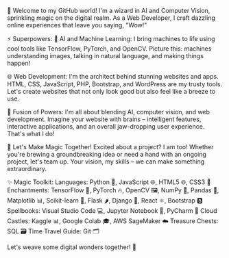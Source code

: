 👋 Welcome to my GitHub world! I'm a wizard in AI and Computer Vision, sprinkling magic on the digital realm. As a Web Developer, I craft dazzling online experiences that leave you saying, "Wow!"

⚡ Superpowers:
🤖 AI and Machine Learning: I bring machines to life using cool tools like TensorFlow, PyTorch, and OpenCV. Picture this: machines understanding images, talking in natural language, and making things happen!

🌐 Web Development: I'm the architect behind stunning websites and apps. HTML, CSS, JavaScript, PHP, Bootstrap, and WordPress are my trusty tools. Let's create websites that not only look good but also feel like a breeze to use.

🚀 Fusion of Powers:
I'm all about blending AI, computer vision, and web development. Imagine your website with brains – intelligent features, interactive applications, and an overall jaw-dropping user experience. That's what I do!

🤝 Let's Make Magic Together!
Excited about a project? I am too! Whether you're brewing a groundbreaking idea or need a hand with an ongoing project, let's team up. Your vision, my skills – we can make something extraordinary.

✨ Magic Toolkit:
Languages:
Python 🐍, JavaScript 🌐, HTML5 🌐, CSS3 🎨
Enchantments:
TensorFlow 🧠, PyTorch 🔥, OpenCV 🖼️, NumPy 🧮, Pandas 🐼, Matplotlib 📊, Scikit-learn 🧠, Flask 🌶️, Django 🎸, React ⚛️, Bootstrap 🅱️
Spellbooks:
Visual Studio Code 💻, Jupyter Notebook 📓, PyCharm 🐍
Cloud Castles:
Kaggle 📊, Google Colab 🎓, AWS SageMaker ☁️
Treasure Chests:
SQL 🗃️
Time Travel Guide:
Git 🗂️

Let's weave some digital wonders together! 🌟
